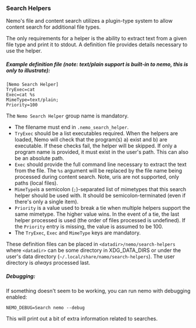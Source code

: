 ### Search Helpers

Nemo's file and content search utilizes a plugin-type system to allow content search for additional file types.

The only requirements for a helper is the ability to extract text from a given file type and print it to stdout. A definition file provides details necessary to use the helper.

##### Example definition file (note: text/plain support is built-in to nemo, this is only to illustrate):

```
[Nemo Search Helper]
TryExec=cat
Exec=cat %s
MimeType=text/plain;
Priority=100

```
The `Nemo Search Helper` group name is mandatory.

- The filename must end in `.nemo_search_helper`.
- `TryExec` should be a list executables required. When the helpers are loaded, Nemo will check that the program(s) a) exist and
  b) are executable. If these checks fail, the helper will be skipped. If only a program name is provided, it must exist in the
  user's path. This can also be an absolute path. 
- `Exec` should provide the full command line necessary to extract the text from the file. The `%s` argument will be replaced by
  the file name being processed during content search. Note, uris are not supported, only paths (local files).
- `MimeType`is a semicolon (`;`)-separated list of mimetypes that this search helper should be used with. It should be
  semicolon-terminated (even if there's only a single item).
- `Priority` is a value used to break a tie when multiple helpers support the same mimetype. The higher value wins. In the
  event of a tie, the last helper processed is used (the order of files processed is undefined). If the `Priority` entry is missing,
  the value is assumed to be 100.
- The `TryExec`, `Exec` and `MimeType` keys are mandatory.

These definition files can be placed in `<datadir>/nemo/search-helpers` where `<datadir>` can be some directory in XDG_DATA_DIRS or under the user's data directory (`~/.local/share/namo/search-helpers`). The user directory is *always* processed last.

##### Debugging:
If something doesn't seem to be working, you can run nemo with debugging enabled:
```
NEMO_DEBUG=Search nemo --debug
```
This will print out a bit of extra information related to searches.
